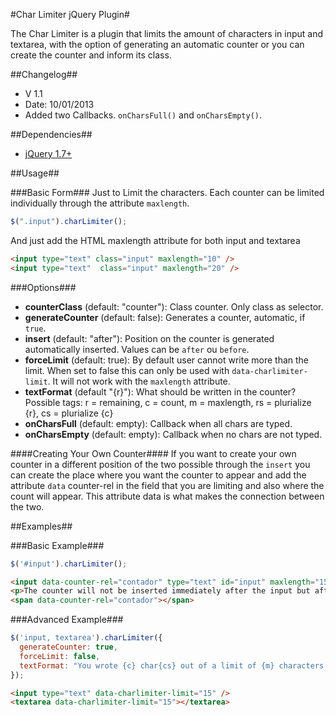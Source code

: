#Char Limiter jQuery Plugin#

The Char Limiter is a plugin that limits the amount of characters in input and textarea, with the option of generating an automatic counter or you can create the counter and inform its class.

##Changelog##

* V 1.1
* Date: 10/01/2013
* Added two Callbacks. `onCharsFull()` and `onCharsEmpty()`.

##Dependencies##

* [jQuery 1.7+](http://jquery.com/download/)

##Usage##

###Basic Form###
Just to Limit the characters. Each counter can be limited individually through the attribute `maxlength`.
```javascript
$(".input").charLimiter();
```
And just add the HTML maxlength attribute for both input and textarea
```html
<input type="text" class="input" maxlength="10" />
<input type="text"  class="input" maxlength="20" />
```
###Options###
* **counterClass** (default: "counter"): Class counter. Only class as selector.
* **generateCounter** (default: false): Generates a counter, automatic, if `true`.
* **insert** (default: "after"): Position on the counter is generated automatically inserted. Values ​​can be `after` ou `before`.
* **forceLimit** (default: true): By default user cannot write more than the limit. When set to false this can only be used with `data-charlimiter-limit`. It will not work with the `maxlength` attribute.
* **textFormat** (default "{r}"): What should be written in the counter? Possible tags: r = remaining, c = count, m = maxlength, rs = plurialize {r}, cs = plurialize {c}
* **onCharsFull** (default: empty): Callback when all chars are typed.
* **onCharsEmpty** (default: empty): Callback when no chars are not typed.

####Creating Your Own Counter####
If you want to create your own counter in a different position of the two possible through the `insert` you can create the place where you want the counter to appear and add the attribute `data` counter-rel in the field that you are limiting and also where the count will appear. This attribute data is what makes the connection between the two.

##Examples##

###Basic Example###
```javascript
$('#input').charLimiter();
```

```html
<input data-counter-rel="contador" type="text" id="input" maxlength="15" />
<p>The counter will not be inserted immediately after the input but after the P</p>
<span data-counter-rel="contador"></span>
```

###Advanced Example###
```javascript
$('input, textarea').charLimiter({
  generateCounter: true,
  forceLimit: false,
  textFormat: "You wrote {c} char{cs} out of a limit of {m} characters. You have {r} character{rs} left."
});
```

```html
<input type="text" data-charlimiter-limit="15" />
<textarea data-charlimiter-limit="15"></textarea>
```
